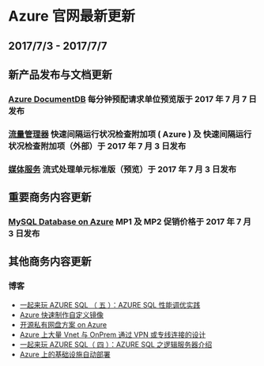 <properties
	pageTitle="Azure 官网本周更新 | Azure"
    description="Azure 官网本周更新"
    services=""
    documentationCenter=""
    authors=""
    manager=""
    editor=""
    tags=""/>

<tags ms.service="weekly-updates" ms.date="" wacn.date="" wacn.lang="cn"/>

# Azure 官网最新更新
## 2017/7/3 - 2017/7/7
## 新产品发布与文档更新
### <a id="weekly-updates-7-3_pricing-documentdb" href="/pricing/details/documentdb/">Azure DocumentDB</a> 每分钟预配请求单位预览版于 2017 年 7 月 7 日发布
### <a id="weekly-updates-7-3_pricing-traffic-manager" href="/pricing/details/traffic-manager/">流量管理器</a> 快速间隔运行状况检查附加项 ( Azure ) 及 快速间隔运行状况检查附加项（外部）于 2017 年 7 月 3 日发布
### <a id="weekly-updates-7-3_pricing-media-services" href="/pricing/details/media-services/">媒体服务</a> 流式处理单元标准版（预览）于 2017 年 7 月 3 日发布

## 重要商务内容更新
### <a id="weekly-updates-7-3_pricing-mysql" href="/pricing/details/mysql/">MySQL Database on Azure</a> MP1 及 MP2 促销价格于 2017 年 7 月 3 日发布

## 其他商务内容更新
### 博客
<ul>
<li><a id="weekly-updates-7-3_blog-AzureSQLPerformanceOptimizationPractice" href="/blog/2017/07/07/AzureSQLPerformanceOptimizationPractice/">一起来玩 AZURE SQL （ 五 ）：AZURE SQL 性能调优实践 </a></li>
<li><a id="weekly-updates-7-3_blog-MakeCustomMirrorbyAzure" href="/blog/2017/07/07/MakeCustomMirrorbyAzure/">Azure 快速制作自定义镜像</a></li>
<li><a id="weekly-updates-7-3_blog-OpenSourcePraviteDiskonAzure" href="/blog/2017/07/07/OpenSourcePraviteDiskonAzure/">开源私有网盘方案 on Azure</a></li>
<li><a id="weekly-updates-7-3_blog-VnetandOnPremConnectionbyVPNorPraviteLineonAzure" href="/blog/2017/07/07/VnetandOnPremConnectionbyVPNorPraviteLineonAzure/">Azure 上大量 Vnet 与 OnPrem 通过 VPN 或专线连接的设计</a></li>
<li><a id="weekly-updates-7-3_blog-AzureSQLLogicServerIntroduction" href="/blog/2017/07/07/AzureSQLLogicServerIntroduction/">一起来玩 AZURE SQL（ 四 ）：AZURE SQL 之逻辑服务器介绍</a></li>
<li><a id="weekly-updates-7-3_blog-InfrastructureAutoDepolymentonAzure" href="/blog/2017/07/07/InfrastructureAutoDepolymentonAzure/">Azure 上的基础设施自动部署</a></li>
</ul>